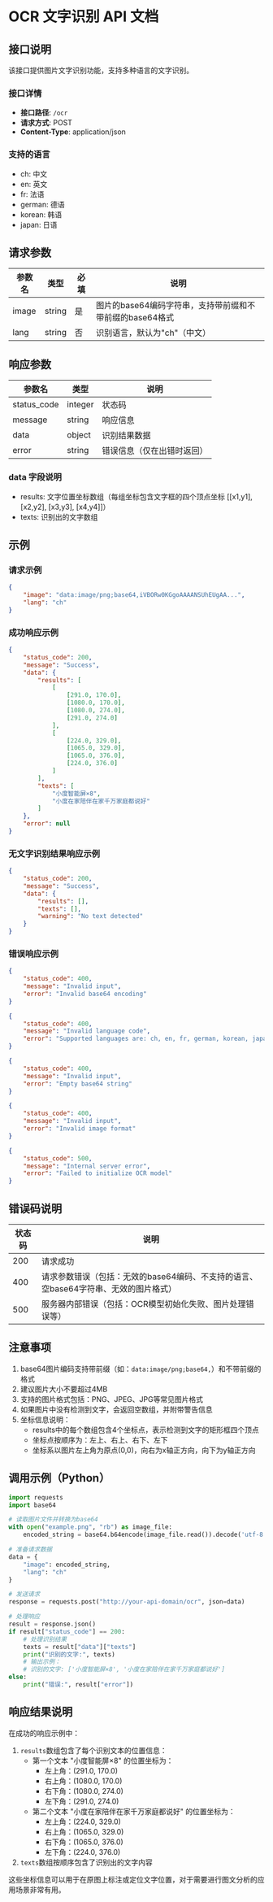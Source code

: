 # OCR 文字识别 API 文档

## 接口说明
该接口提供图片文字识别功能，支持多种语言的文字识别。

### 接口详情
- **接口路径**: `/ocr`
- **请求方式**: POST
- **Content-Type**: application/json

### 支持的语言
- ch: 中文
- en: 英文
- fr: 法语
- german: 德语
- korean: 韩语
- japan: 日语

## 请求参数

| 参数名 | 类型   | 必填 | 说明                                                    |
|--------|--------|------|-------------------------------------------------------|
| image  | string | 是   | 图片的base64编码字符串，支持带前缀和不带前缀的base64格式 |
| lang   | string | 否   | 识别语言，默认为"ch"（中文）                           |

## 响应参数

| 参数名       | 类型    | 说明                     |
|-------------|---------|------------------------|
| status_code | integer | 状态码                   |
| message     | string  | 响应信息                 |
| data        | object  | 识别结果数据              |
| error       | string  | 错误信息（仅在出错时返回）  |

### data 字段说明
- results: 文字位置坐标数组（每组坐标包含文字框的四个顶点坐标 [[x1,y1], [x2,y2], [x3,y3], [x4,y4]]）
- texts: 识别出的文字数组

## 示例

### 请求示例
```json
{
    "image": "data:image/png;base64,iVBORw0KGgoAAAANSUhEUgAA...",
    "lang": "ch"
}
```

### 成功响应示例
```json
{
    "status_code": 200,
    "message": "Success",
    "data": {
        "results": [
            [
                [291.0, 170.0],
                [1080.0, 170.0],
                [1080.0, 274.0],
                [291.0, 274.0]
            ],
            [
                [224.0, 329.0],
                [1065.0, 329.0],
                [1065.0, 376.0],
                [224.0, 376.0]
            ]
        ],
        "texts": [
            "小度智能屏×8",
            "小度在家陪伴在家千万家庭都说好"
        ]
    },
    "error": null
}
```

### 无文字识别结果响应示例
```json
{
    "status_code": 200,
    "message": "Success",
    "data": {
        "results": [],
        "texts": [],
        "warning": "No text detected"
    }
}
```

### 错误响应示例
```json
{
    "status_code": 400,
    "message": "Invalid input",
    "error": "Invalid base64 encoding"
}
```

```json
{
    "status_code": 400,
    "message": "Invalid language code",
    "error": "Supported languages are: ch, en, fr, german, korean, japan"
}
```

```json
{
    "status_code": 400,
    "message": "Invalid input",
    "error": "Empty base64 string"
}
```

```json
{
    "status_code": 400,
    "message": "Invalid input",
    "error": "Invalid image format"
}
```

```json
{
    "status_code": 500,
    "message": "Internal server error",
    "error": "Failed to initialize OCR model"
}
```

## 错误码说明

| 状态码 | 说明                                          |
|--------|---------------------------------------------|
| 200    | 请求成功                                      |
| 400    | 请求参数错误（包括：无效的base64编码、不支持的语言、空base64字符串、无效的图片格式） |
| 500    | 服务器内部错误（包括：OCR模型初始化失败、图片处理错误等）  |

## 注意事项
1. base64图片编码支持带前缀（如：`data:image/png;base64,`）和不带前缀的格式
2. 建议图片大小不要超过4MB
3. 支持的图片格式包括：PNG、JPEG、JPG等常见图片格式
4. 如果图片中没有检测到文字，会返回空数组，并附带警告信息
5. 坐标信息说明：
   - results中的每个数组包含4个坐标点，表示检测到文字的矩形框四个顶点
   - 坐标点按顺序为：左上、右上、右下、左下
   - 坐标系以图片左上角为原点(0,0)，向右为x轴正方向，向下为y轴正方向

## 调用示例（Python）
```python
import requests
import base64

# 读取图片文件并转换为base64
with open("example.png", "rb") as image_file:
    encoded_string = base64.b64encode(image_file.read()).decode('utf-8')

# 准备请求数据
data = {
    "image": encoded_string,
    "lang": "ch"
}

# 发送请求
response = requests.post("http://your-api-domain/ocr", json=data)

# 处理响应
result = response.json()
if result["status_code"] == 200:
    # 处理识别结果
    texts = result["data"]["texts"]
    print("识别的文字:", texts)
    # 输出示例：
    # 识别的文字: ['小度智能屏×8', '小度在家陪伴在家千万家庭都说好']
else:
    print("错误:", result["error"])
```

## 响应结果说明
在成功的响应示例中：
1. `results`数组包含了每个识别文本的位置信息：
   - 第一个文本 "小度智能屏×8" 的位置坐标为：
     - 左上角：(291.0, 170.0)
     - 右上角：(1080.0, 170.0)
     - 右下角：(1080.0, 274.0)
     - 左下角：(291.0, 274.0)
   - 第二个文本 "小度在家陪伴在家千万家庭都说好" 的位置坐标为：
     - 左上角：(224.0, 329.0)
     - 右上角：(1065.0, 329.0)
     - 右下角：(1065.0, 376.0)
     - 左下角：(224.0, 376.0)
2. `texts`数组按顺序包含了识别出的文字内容

这些坐标信息可以用于在原图上标注或定位文字位置，对于需要进行图文分析的应用场景非常有用。
